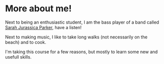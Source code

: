 # More about me!

Next to being an enthusiastic student, I am the bass player of a band called [Sarah Jurassica Parker](https://sarahjurassicaparker.bandcamp.com/), have a listen!

Next to making music, I like to take long walks (not necessarily on the beach) and to cook.

I'm taking this course for a few reasons, but mostly to learn some new and usefull skills.
